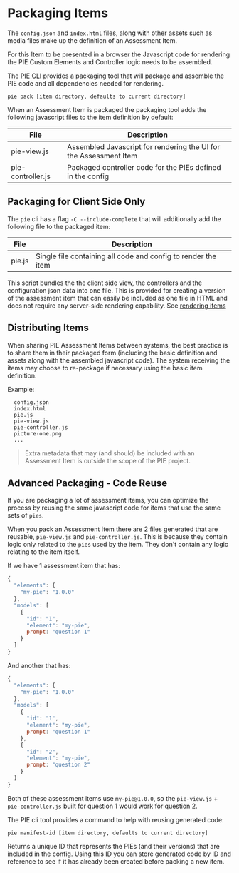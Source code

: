 # Packaging Items


The `config.json` and `index.html` files, along with other assets such as media files make up the definition of an Assessment Item.

For this Item to be presented in a browser the Javascript code for rendering the PIE Custom Elements and Controller logic needs to be assembled.

The [PIE CLI](https://github.com/PieLabs/pie-cli) provides a packaging tool that will package and assemble the PIE code and all dependencies needed for rendering. 

```pie pack [item directory, defaults to current directory]```

When an Assessment Item is packaged the packaging tool adds the following javascript files to the item definition by default: 

| File              | Description                                                        |
|-------------------|--------------------------------------------------------------------|
| pie-view.js       | Assembled Javascript for rendering the UI for the Assessment Item  |
| pie-controller.js | Packaged controller code for the PIEs defined in the config        |



## Packaging for Client Side Only

The `pie` cli has a flag `-C --include-complete` that will additionally add the following file to the packaged item:

| File              | Description                                                        |
|-------------------|--------------------------------------------------------------------|
| pie.js            | Single file containing all code and config to render the item      |


This script bundles the the client side view, the controllers and the configuration json data into one file. This is provided for creating a version of the assessment item that can easily be included as one file in HTML and does not require any server-side rendering capability. See [rendering items](rendering-items.md)


## Distributing Items

When sharing PIE Assessment Items between systems, the best practice is to share them in their packaged form (including the basic definition and assets along with the assembled javascript code). The system receiving the items may choose to re-package if necessary using the basic item definition.


Example:
```
  config.json
  index.html
  pie.js
  pie-view.js
  pie-controller.js
  picture-one.png
  ...
```


> Extra metadata that may (and should) be included with an Assessment Item is outside the scope of the PIE project.



## Advanced Packaging - Code Reuse


If you are packaging a lot of assessment items, you can optimize the process by reusing the same javascript code for items that use the same sets of `pies`.

When you pack an Assessment Item there are 2 files generated that are reusable, `pie-view.js` and `pie-controller.js`. This is because they contain logic only related to the `pies` used by the item. They don't contain any logic relating to the item itself. 

If we have 1 assessment item that has: 

```javascript
{
  "elements": {
    "my-pie": "1.0.0"    
  },
  "models": [
    {
      "id": "1",
      "element": "my-pie",
      prompt: "question 1"
    }
  ]
}

```

And another that has:

```javascript
{
  "elements": {
    "my-pie": "1.0.0"    
  },
  "models": [
    {
      "id": "1",
      "element": "my-pie",
      prompt: "question 1"
    },
    {
      "id": "2",
      "element": "my-pie",
      prompt: "question 2"
    }
  ]
}
```

Both of these assessment items use `my-pie@1.0.0`, so the `pie-view.js` + `pie-controller.js` built for question 1 would work for question 2. 

The PIE cli tool provides a command to help with reusing generated code:

`pie manifest-id [item directory, defaults to current directory]`

Returns a unique ID that represents the PIEs (and their versions) that are included in the config.
Using this ID you can store generated code by ID and reference to see if it has already been created before packing a new item.




